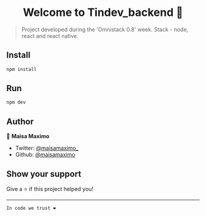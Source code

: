 <h1 align="center">Welcome to Tindev_backend 👋</h1>

> Project developed during the 'Omnistack 0.8' week. Stack - node, react and react native.

## Install

```sh
npm install
```

## Run

```sh
npm dev
```

## Author

👤 **Maisa Maximo**

* Twitter: [@maisamaximo_](https://twitter.com/maisamaximo_)
* Github: [@maisamaximo](https://github.com/maisamaximo)

## Show your support

Give a ⭐️ if this project helped you!

***
```In code we trust ❤️```